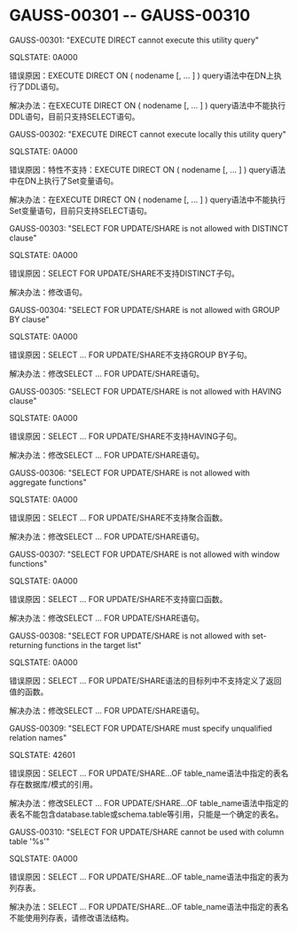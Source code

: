 # GAUSS-00301 -- GAUSS-00310

GAUSS-00301: "EXECUTE DIRECT cannot execute this utility query"

SQLSTATE: 0A000

错误原因：EXECUTE DIRECT ON \( nodename \[, ... \] \) query语法中在DN上执行了DDL语句。

解决办法：在EXECUTE DIRECT ON \( nodename \[, ... \] \) query语法中不能执行DDL语句，目前只支持SELECT语句。

GAUSS-00302: "EXECUTE DIRECT cannot execute locally this utility query"

SQLSTATE: 0A000

错误原因：特性不支持：EXECUTE DIRECT ON \( nodename \[, ... \] \) query语法中在DN上执行了Set变量语句。

解决办法：在EXECUTE DIRECT ON \( nodename \[, ... \] \) query语法中不能执行Set变量语句，目前只支持SELECT语句。

GAUSS-00303: "SELECT FOR UPDATE/SHARE is not allowed with DISTINCT clause"

SQLSTATE: 0A000

错误原因：SELECT FOR UPDATE/SHARE不支持DISTINCT子句。

解决办法：修改语句。

GAUSS-00304: "SELECT FOR UPDATE/SHARE is not allowed with GROUP BY clause"

SQLSTATE: 0A000

错误原因：SELECT ... FOR UPDATE/SHARE不支持GROUP BY子句。

解决办法：修改SELECT ... FOR UPDATE/SHARE语句。

GAUSS-00305: "SELECT FOR UPDATE/SHARE is not allowed with HAVING clause"

SQLSTATE: 0A000

错误原因：SELECT ... FOR UPDATE/SHARE不支持HAVING子句。

解决办法：修改SELECT ... FOR UPDATE/SHARE语句。

GAUSS-00306: "SELECT FOR UPDATE/SHARE is not allowed with aggregate functions"

SQLSTATE: 0A000

错误原因：SELECT ... FOR UPDATE/SHARE不支持聚合函数。

解决办法：修改SELECT ... FOR UPDATE/SHARE语句。

GAUSS-00307: "SELECT FOR UPDATE/SHARE is not allowed with window functions"

SQLSTATE: 0A000

错误原因：SELECT ... FOR UPDATE/SHARE不支持窗口函数。

解决办法：修改SELECT ... FOR UPDATE/SHARE语句。

GAUSS-00308: "SELECT FOR UPDATE/SHARE is not allowed with set-returning functions in the target list"

SQLSTATE: 0A000

错误原因：SELECT ... FOR UPDATE/SHARE语法的目标列中不支持定义了返回值的函数。

解决办法：修改SELECT ... FOR UPDATE/SHARE语句。

GAUSS-00309: "SELECT FOR UPDATE/SHARE must specify unqualified relation names"

SQLSTATE: 42601

错误原因：SELECT ... FOR UPDATE/SHARE...OF table\_name语法中指定的表名存在数据库/模式的引用。

解决办法：修改SELECT ... FOR UPDATE/SHARE...OF table\_name语法中指定的表名不能包含database.table或schema.table等引用，只能是一个确定的表名。

GAUSS-00310: "SELECT FOR UPDATE/SHARE cannot be used with column table '%s'"

SQLSTATE: 0A000

错误原因：SELECT ... FOR UPDATE/SHARE...OF table\_name语法中指定的表为列存表。

解决办法：SELECT ... FOR UPDATE/SHARE...OF table\_name语法中指定的表名不能使用列存表，请修改语法结构。

